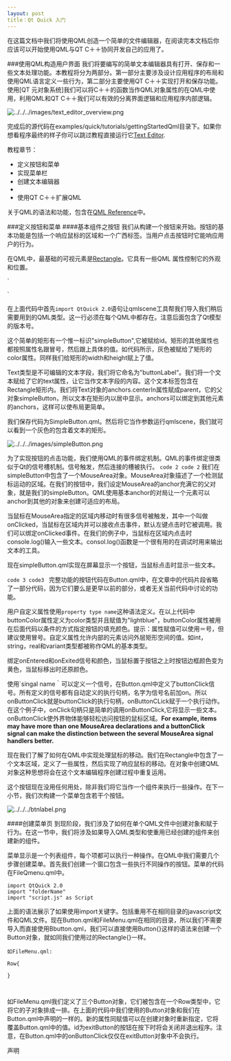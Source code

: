 ```yaml
---
layout: post
title：Qt Quick 入门
---
```


在这篇文档中我们将使用QML创造一个简单的文件编辑器，在阅读完本文档后你应该可以开始使用QML与QT C＋＋协同开发自己的应用了。

###使用QML构造用户界面
我们将要编写的简单文本编辑器具有打开、保存和一些文本处理功能。本教程将分为两部分。第一部分主要涉及设计应用程序的布局和使用QML语言定义一些行为，第二部分主要使用QT C＋＋实现打开和保存功能。使用[QT 元对象系统]我们可以将C＋＋的函数当作QML对象属性的在QML中使用，利用QML和QT C＋＋我们可以有效的分离界面逻辑和应用程序内部逻辑。

![../../../images/text_editor_overview.png]()

完成后的源代码在examples/quick/tutorials/gettingStartedQml目录下。如果你想看程序最终的样子你可以跳过教程直接运行它[Text Editor]().

教程章节：

-  定义按钮和菜单
-  实现菜单栏
-  创建文本编辑器
-  
-  使用QT C＋＋扩展QML

关于QML的语法和功能，包含在[QML Reference]()中。

###定义按钮和菜单
####基本组件之按钮
我们从构建一个按钮来开始。按钮的基本功能是包括一个响应鼠标的区域和一个广西标签。当用户点击按钮时它能响应用户的行为。

在QML中，最基础的可视元素是[Rectangle]()。它具有一些QML 属性控制它的外观和位置。

`

`

在上面代码中首先`import QtQuick 2.0`语句让qmlscene工具帮我们导入我们稍后需要用到的QML类型。这一行必须在每个QML中都存在。注意后面包含了Qt模型的版本号。

这个简单的矩形有一个惟一标识"simpleButton",它被赋给id。矩形的其他属性也都按照属性名跟冒号，然后跟上具体的值。如代码所示，灰色被赋给了矩形的color属性。同样我们给矩形的width和height赋上了值。

Text类型是不可编辑的文本字段，我们将它命名为"buttonLabel“。我们将一个文本赋给了它的text属性，让它当作文本字段的内容。这个文本标签包含在Rectangle矩形内。我们将Text对象的anchors.centerIn属性赋成parent，它的父对象simpleButton，所以文本在矩形内以居中显示。anchors可以绑定到其他元素的anchors，这样可以使布局更简单。

我们保存代码为SimpleButton.qml。然后将它当作参数运行qmlscene，我们就可以看到一个灰色的包含着文本的矩形。

![../../../images/simpleButton.png]()

为了实现按钮的点击功能，我们使用QML的事件绑定机制。QML的事件绑定很类似于Qt的信号槽机制。信号触发，然后连接的槽被执行。
`
code 2
code 2
`
我们在simpleButton中包含了一个MouseArea对象。MouseArea对象描述了一个检测鼠标运动的区域。在我们的按钮中，我们设定MouseArea的anchor充满它的父对象，就是我们的simpleButton。QML使用基本anchor的对局让一个元素可以anchor到其他的对象来创建可适应的布局。

当鼠标在MouseArea指定的区域内移动时有很多信号被触发，其中一个叫做onClicked，当鼠标在区域内并可以接收点击事件，默认左键点击时它被调用。我们可以绑定onClicked事件。在我们的例子中，当鼠标在区域内点击时console.log()输入一些文本。consol.log()函数是一个很有用的在调试时用来输出文本的工具。

现在simpleButton.qml实现在屏幕显示一个按钮，当鼠标点击时显示一些文本。

`
code 3
code3 
`
完整功能的按钮代码在Button.qml中，在文章中的代码片段省略了一部分代码，因为它们要么是更早以前的部分，或者无关当前代码中讨论的功能。

用户自定义属性使用`property type name`这种语法定义。在以上代码中buttonColor属性定义为color类型并且赋值为"lightblue"，buttonColor属性被用在后面代码以条件的方式指定按钮的填充颜色。提示：属性赋值可以使用＝号，但建议使用冒号。自定义属性允许内部的元素访问外层矩形空间的值。如int，string，real和variant类型都被称作QML的基本类型。

绑定onEntered和onExited信号和颜色，当鼠标置于按钮之上时按钮边框颜色变为黄色，当鼠标移出时还原颜色。

使用`singal name｀可以定义一个信号，在Button.qml中定义了buttonClick信号。所有定义的信号都有自动定义的执行句柄，名字为信号名前加on。所以onButtonClick就是buttonClick的执行句柄，onButtonCLick赋于一个执行动作。在这个例子中，onClick句柄只是简单的调用onButtonClick,它将显示一些文本。onButtonClick使外界物体能够轻松访问按钮的鼠标区域。**For example, items may have more than one MouseArea declarations and a buttonClick signal can make the distinction between the several MouseArea signal handlers better.**

现在我们了解了如何在QML中实现处理鼠标的移动。我们在Rectangle中包含了一个文本区域，定义了一些属性，然后实现了响应鼠标的移动。在对象中创建QML对象这种思想将会在这个文本编辑程序创建过程中重复运用。

这个按钮现在没用任何用处，除非我们将它当作一个组件来执行一些操作。在下一小节，我们次构建一个菜单包含若干个按钮。

![../../../btnlabel.png]()

####创建菜单页
到现阶段，我们涉及了如何在单个QML文件中创建对象和赋于行为。在这一节中，我们将涉及如果导入QML类型和使重用已经创建的组件来创建新的组件。

菜单显示是一个列表组件，每个项都可以执行一种操作。在QML中我们需要几个步骤创建菜单。首先我们创建一个窗口包含一些执行不同操作的按钮。菜单的代码在FileQmenu.qml中。

```
import QtQuick 2.0  
import "folderName"
import "script.js" as Script

```
上面的语法展示了如果使用import关键字。包括重用不在相同目录的javascript文件和QML文件。现在Button.qml和FileMenu.qml在相同的目录，所以我们不需要导入而直接使用Bbutton.qml，我们可以直接使用Button{}这样的语法来创建一个Button对象，就如同我们使用过的Rectangle{}一样。
```
如FileMenu.qml:

Row{
    
}



```
如FileMenu.qml我们定义了三个Button对象，它们被包含在一个Row类型中，它将它的子对象排成一排。在上面的代码中我们使用的Button对象和我们在Button.qml中声明的一样的。新的属性同赋值可以在创建对象时重新指定，它将覆盖Button.qml中的值。id为exitButton的按钮在按下时将会关闭并退出程序。注意，在Button.qml中的onButtonClick仅仅在exitButton对象中不会执行。

声明


